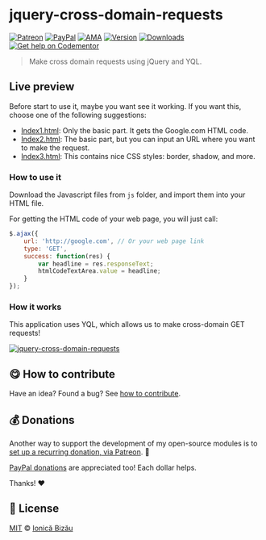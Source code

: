 
# jquery-cross-domain-requests

 [![Patreon](https://img.shields.io/badge/Support%20me%20on-Patreon-%23e6461a.svg)][patreon] [![PayPal](https://img.shields.io/badge/%24-paypal-f39c12.svg)][paypal-donations] [![AMA](https://img.shields.io/badge/ask%20me-anything-1abc9c.svg)](https://github.com/IonicaBizau/ama) [![Version](https://img.shields.io/npm/v/jquery-cross-domain-requests.svg)](https://www.npmjs.com/package/jquery-cross-domain-requests) [![Downloads](https://img.shields.io/npm/dt/jquery-cross-domain-requests.svg)](https://www.npmjs.com/package/jquery-cross-domain-requests) [![Get help on Codementor](https://cdn.codementor.io/badges/get_help_github.svg)](https://www.codementor.io/johnnyb?utm_source=github&utm_medium=button&utm_term=johnnyb&utm_campaign=github)

> Make cross domain requests using jQuery and YQL.

## Live preview

Before start to use it, maybe you want see it working. If you want this, choose one of the following suggestions:


 - [Index1.html](http://htmlpreview.github.com/?https://raw.github.com/IonicaBizau/jQuery-cross-domain-requests/master/index1.html): Only the basic part. It gets the Google.com HTML code.
 - [Index2.html](http://htmlpreview.github.com/?https://raw.github.com/IonicaBizau/jQuery-cross-domain-requests/master/index2.html): The basic part, but you can input an URL where you want to make the request.
 - [Index3.html](http://htmlpreview.github.com/?https://raw.github.com/IonicaBizau/jQuery-cross-domain-requests/master/index3.html): This contains nice CSS styles: border, shadow, and more.

### How to use it

Download the Javascript files from `js` folder, and import them into your HTML file.


For getting the HTML code of your web page, you will just call:

```js
$.ajax({
    url: 'http://google.com', // Or your web page link
    type: 'GET',
    success: function(res) {
        var headline = res.responseText;
        htmlCodeTextArea.value = headline;
    }
});
```
### How it works

This application uses YQL, which allows us to make cross-domain GET requests!


[![jquery-cross-domain-requests](http://i48.tinypic.com/3007hfn.png)](http://htmlpreview.github.com/?https://raw.github.com/IonicaBizau/jQuery-cross-domain-requests/master/index3.html)

## :yum: How to contribute
Have an idea? Found a bug? See [how to contribute][contributing].


## :moneybag: Donations

Another way to support the development of my open-source modules is
to [set up a recurring donation, via Patreon][patreon]. :rocket:

[PayPal donations][paypal-donations] are appreciated too! Each dollar helps.

Thanks! :heart:


## :scroll: License

[MIT][license] © [Ionică Bizău][website]

[patreon]: https://www.patreon.com/ionicabizau
[paypal-donations]: https://www.paypal.com/cgi-bin/webscr?cmd=_s-xclick&hosted_button_id=RVXDDLKKLQRJW
[donate-now]: http://i.imgur.com/6cMbHOC.png

[license]: http://showalicense.com/?fullname=Ionic%C4%83%20Biz%C4%83u%20%3Cbizauionica%40gmail.com%3E%20(http%3A%2F%2Fionicabizau.net)&year=2012#license-mit
[website]: http://ionicabizau.net
[contributing]: /CONTRIBUTING.md
[docs]: /DOCUMENTATION.md
